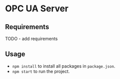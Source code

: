 # OPC UA Server

## Requirements
TODO - add requirements

## Usage
- `npm install` to install all packages in `package.json`.
- `npm start` to run the project.